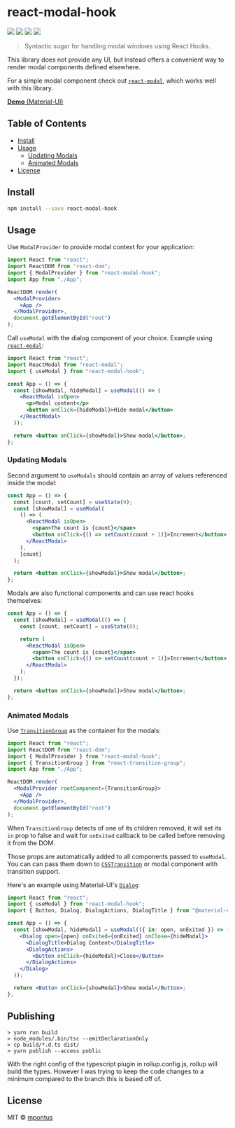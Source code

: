 # react-modal-hook

[![](https://img.shields.io/npm/v/react-modal-hook.svg)](https://www.npmjs.com/package/react-modal-hook)
[![](https://img.shields.io/travis/mpontus/react-modal-hook.svg)](https://travis-ci.org/mpontus/react-modal-hook)
[![](https://img.shields.io/codecov/c/github/mpontus/react-modal-hook.svg)](https://codecov.io/gh/mpontus/react-modal-hook)
[![](https://img.shields.io/npm/dt/react-modal-hook.svg)](https://www.npmjs.com/package/react-modal-hook)

> Syntactic sugar for handling modal windows using React Hooks.

This library does not provide any UI, but instead offers a convenient way to render modal components defined elsewhere.

For a simple modal component check out [`react-modal`](https://github.com/reactjs/react-modal), which works well with this library.

[**Demo** (Material-UI)](https://codesandbox.io/s/v8qy4w1j77)

## Table of Contents

- [Install](#install)
- [Usage](#usage)
  - [Updating Modals](#updating-modals)
  - [Animated Modals](#animated-modals)
- [License](#license)

## Install

```bash
npm install --save react-modal-hook
```

## Usage

Use `ModalProvider` to provide modal context for your application:

```jsx
import React from "react";
import ReactDOM from "react-dom";
import { ModalProvider } from "react-modal-hook";
import App from "./App";

ReactDOM.render(
  <ModalProvider>
    <App />
  </ModalProvider>,
  document.getElementById("root")
);
```

Call `useModal` with the dialog component of your choice. Example using [`react-modal`](https://github.com/reactjs/react-modal):

```jsx
import React from "react";
import ReactModal from "react-modal";
import { useModal } from "react-modal-hook";

const App = () => {
  const [showModal, hideModal] = useModal(() => (
    <ReactModal isOpen>
      <p>Modal content</p>
      <button onClick={hideModal}>Hide modal</button>
    </ReactModal>
  ));

  return <button onClick={showModal}>Show modal</button>;
};
```

### Updating Modals

Second argument to `useModals` should contain an array of values referenced inside the modal:

```jsx
const App = () => {
  const [count, setCount] = useState(0);
  const [showModal] = useModal(
    () => (
      <ReactModal isOpen>
        <span>The count is {count}</span>
        <button onClick={() => setCount(count + 1)}>Increment</button>
      </ReactModal>
    ),
    [count]
  );

  return <button onClick={showModal}>Show modal</button>;
};
```

Modals are also functional components and can use react hooks themselves:

```jsx
const App = () => {
  const [showModal] = useModal(() => {
    const [count, setCount] = useState(0);

    return (
      <ReactModal isOpen>
        <span>The count is {count}</span>
        <button onClick={() => setCount(count + 1)}>Increment</button>
      </ReactModal>
    );
  });

  return <button onClick={showModal}>Show modal</button>;
};
```

### Animated Modals

Use [`TransitionGroup`](https://github.com/reactjs/react-transition-group) as the container for the modals:

```jsx
import React from "react";
import ReactDOM from "react-dom";
import { ModalProvider } from "react-modal-hook";
import { TransitionGroup } from "react-transition-group";
import App from "./App";

ReactDOM.render(
  <ModalProvider rootComponent={TransitionGroup}>
    <App />
  </ModalProvider>,
  document.getElementById("root")
);
```

When `TransitionGroup` detects of one of its children removed, it will set its `in` prop to false and wait for `onExited` callback to be called before removing it from the DOM.

Those props are automatically added to all components passed to `useModal`. You can can pass them down to [`CSSTransition`](http://reactcommunity.org/react-transition-group/css-transition/) or modal component with transition support.

Here's an example using Material-UI's [`Dialog`](https://material-ui.com/components/dialogs/):

```jsx
import React from "react";
import { useModal } from "react-modal-hook";
import { Button, Dialog, DialogActions, DialogTitle } from "@material-ui/core";

const App = () => {
  const [showModal, hideModal] = useModal(({ in: open, onExited }) => (
    <Dialog open={open} onExited={onExited} onClose={hideModal}>
      <DialogTitle>Dialog Content</DialogTitle>
      <DialogActions>
        <Button onClick={hideModal}>Close</Button>
      </DialogActions>
    </Dialog>
  ));

  return <Button onClick={showModal}>Show modal</Button>;
};
```

## Publishing
```
> yarn run build
> node_modules/.bin/tsc --emitDeclarationOnly
> cp build/*.d.ts dist/
> yarn publish --access public
```

With the right config of the typescript plugin in rollup.config.js, rollup will build the types. However I was trying to keep the code changes to a minimum compared to the branch this is based off of.

## License

MIT © [mpontus](https://github.com/mpontus)
